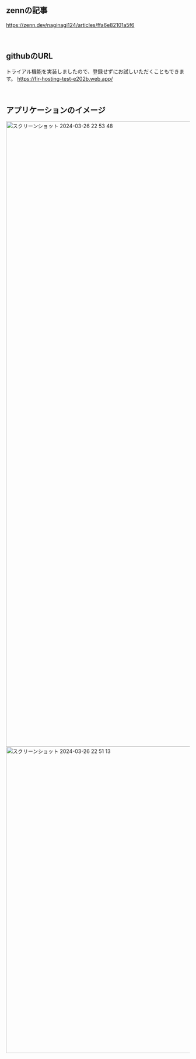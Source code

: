 ## zennの記事
https://zenn.dev/naginagi124/articles/ffa6e82101a5f6


<br />

## githubのURL

トライアル機能を実装しましたので、登録せずにお試しいただくこともできます。
https://fir-hosting-test-e202b.web.app/

<br />

## アプリケーションのイメージ
<img width="1710" alt="スクリーンショット 2024-03-26 22 53 48" src="https://github.com/nagisa599/flutter-firebase/assets/134048673/21d863a0-56ed-4ed6-a135-1427d78373fc">
<img width="838" alt="スクリーンショット 2024-03-26 22 51 13" src="https://github.com/nagisa599/flutter-firebasehostging-test/assets/134048673/ef4cd305-27fa-4ba1-ac64-b958295c1616">


<br />




<br />


